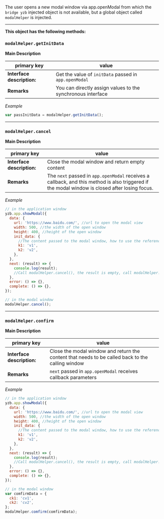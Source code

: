 The user opens a new modal window via app.openModal from which the `bridge yzb` injected object is not available, but a global object called `modalHelper` is injected.

---

**This object has the following methods:**

### `modalHelper.getInitData`

**Main Description**

| primary key                | value                                                         |
| -------------------------- | ------------------------------------------------------------- |
| **Interface description:** | Get the value of `initData` passed in `app.openModal`         |
| **Remarks**                | You can directly assign values ​​to the synchronous interface |

_Example_

```javascript
var passInitData = modalHelper.getInitData();
```

---

### `modalHelper.cancel`

**Main Description**

| primary key                | value                                                                                                                                         |
| -------------------------- | --------------------------------------------------------------------------------------------------------------------------------------------- |
| **Interface description:** | Close the modal window and return empty content                                                                                               |
| **Remarks**                | The `next` passed in `app.openModal` receives a callback, and this method is also triggered if the modal window is closed after losing focus. |

_Example_

```javascript
// in the application window
yzb.app.showModal({
  data: {
    url: 'https://www.baidu.com/', //url to open the modal view
    width: 500, //the width of the open window
    height: 400, //height of the open window
    init_data: {
      //The content passed to the modal window, how to use the reference
      k1: 'v1',
      k2: 'v2',
    },
  },
  next: (result) => {
    console.log(result);
    //Call modalHelper.cancel(), the result is empty, call modalHelper.confirm(confirmData), the result is the incoming confirmData
  },
  error: () => {},
  complete: () => {},
});

// in the modal window
modalHelper.cancel();
```

---

### `modalHelper.confirm`

**Main Description**

| primary key                | value                                                                                            |
| -------------------------- | ------------------------------------------------------------------------------------------------ |
| **Interface description:** | Close the modal window and return the content that needs to be called back to the calling window |
| **Remarks**                | `next` passed in `app.openModal` receives callback parameters                                    |

_Example_

```javascript
// in the application window
yzb.app.showModal({
  data: {
    url: 'https://www.baidu.com/', //url to open the modal view
    width: 500, //the width of the open window
    height: 400, //height of the open window
    init_data: {
      //The content passed to the modal window, how to use the reference
      k1: 'v1',
      k2: 'v2',
    },
  },
  next: (result) => {
    console.log(result);
    //Call modalHelper.cancel(), the result is empty, call modalHelper.confirm(confirmData), the result is the incoming confirmData
  },
  error: () => {},
  complete: () => {},
});

// in the modal window
var comfirmData = {
  ck1: 'cv1',
  ck2: 'cv2',
};
modalHelper.comfirm(comfirmData);
```
